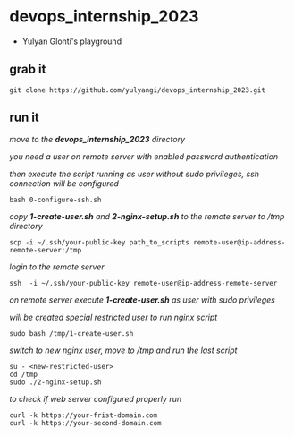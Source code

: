 # devops_internship_2023
  * Yulyan Glonti's playground

## grab it

```
git clone https://github.com/yulyangi/devops_internship_2023.git
```

## run it

*move to the **devops_internship_2023** directory*

*you need a user on remote server with enabled password authentication*

*then execute the script running as user without sudo privileges, ssh connection will be configured*

```
bash 0-configure-ssh.sh
```
*copy **1-create-user.sh** and **2-nginx-setup.sh** to the remote server to /tmp directory*
```
scp -i ~/.ssh/your-public-key path_to_scripts remote-user@ip-address-remote-server:/tmp
```
*login to the remote server*
```
ssh  -i ~/.ssh/your-public-key remote-user@ip-address-remote-server
```
*on remote server execute **1-create-user.sh**  as user with sudo privileges*

*will be created special restricted user to run nginx script*
```
sudo bash /tmp/1-create-user.sh
```
*switch to new nginx user, move to /tmp and run the last script*
```
su - <new-restricted-user>
cd /tmp
sudo ./2-nginx-setup.sh
```
*to check if web server configured properly run*
```
curl -k https://your-frist-domain.com
curl -k https://your-second-domain.com
```
